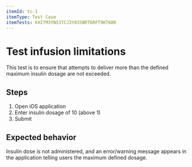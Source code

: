 ```yaml
---
itemId: tc-1
itemType: Test Case
itemTests: KXITM3YNS3TCJ3Y835BRT6RFT9KT68R
---
```


# Test infusion limitations

This test is to ensure that attempts to deliver more than the defined maximum insulin dosage are not exceeded.

## Steps

1. Open iOS application
2. Enter insulin dosage of 10 (above 1)
3. Submit

## Expected behavior

Insulin dose is not administered, and an error/warning message appears in the application telling users the maximum defined dosage.
